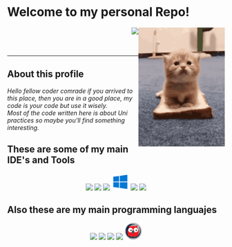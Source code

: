 # Welcome to my personal Repo!
<img width="200" height="275" align="right" src="https://github.com/AdrianGrassin/AdrianGrassin/blob/main/kitty-cat-sandwich.gif" /> <img align="right" src="https://github.com/AdrianGrassin/AdrianGrassin/blob/main/eb5.gif" /> <a href="https://github.com/anuraghazra/github-readme-stats">

</a> 

<br><br><br>

--------------------------------------------------
## About this profile

<em>Hello fellow coder comrade if you arrived to this place, then you are in a good place, my code is your code but use it wisely. <br>
Most of the code written here is about Uni practices so maybe you'll find something interesting. <br></em>
  
## These are some of my main IDE's and Tools
  <p align="center">
     <code><img width="40" src="https://resources.jetbrains.com/storage/products/clion/img/meta/clion_logo_300x300.png"></code>
     <code><img width="40" src="https://upload.wikimedia.org/wikipedia/commons/thumb/c/c0/WebStorm_Icon.svg/1200px-WebStorm_Icon.svg.png"></code>
     <code><img width="40" src="https://upload.wikimedia.org/wikipedia/commons/d/d5/Virtualbox_logo.png?20150209215936"></code>
     <code><img width="40" src="https://github.com/AdrianGrassin/AdrianGrassin/blob/main/Windows-10-Icon.png"></code>
     <code><img width="40" src="https://upload.wikimedia.org/wikipedia/commons/thumb/f/f1/Icons8_flat_linux.svg/2048px-Icons8_flat_linux.svg.png"></code>
     <code><img width="40" src="https://upload.wikimedia.org/wikipedia/commons/thumb/9/9a/Visual_Studio_Code_1.35_icon.svg/2048px-Visual_Studio_Code_1.35_icon.svg.png"></code>

   </p>

## Also these are my main programming languajes
  <p align="center">
     <code><img width="40" src="https://user-images.githubusercontent.com/42747200/46140125-da084900-c26d-11e8-8ea7-c45ae6306309.png"></code>
     <code><img width="45" src="https://upload.wikimedia.org/wikipedia/commons/thumb/8/83/Eo_circle_blue_white_letter-c.svg/1200px-Eo_circle_blue_white_letter-c.svg.png"></code>
     <code><img width="40" src="https://user-images.githubusercontent.com/72519537/215605881-e89835a4-524f-4b76-91aa-4726ffe46336.png"></code>
     <code><img width="90" src="https://upload.wikimedia.org/wikipedia/commons/thumb/8/82/Gnu-bash-logo.svg/1200px-Gnu-bash-logo.svg.png"></code>
     <code><img width="40" src="https://github.com/AdrianGrassin/AdrianGrassin/blob/main/pluginIcon.png"></code>
   </p>
